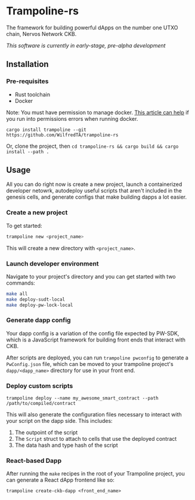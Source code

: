 # Trampoline-rs

The framework for building powerful dApps on the number one UTXO chain, Nervos Network CKB.

*This software is currently in early-stage, pre-alpha development*

## Installation

### Pre-requisites
- Rust toolchain
- Docker

Note: You must have permission to manage docker. [This article can help](https://docs.docker.com/engine/install/linux-postinstall/) if you run into permissions errors
when running docker.

`cargo install trampoline --git https://github.com/WilfredTA/trampoline-rs`

Or, clone the project, then `cd trampoline-rs && cargo build && cargo install --path . `
## Usage
All you can do right now is create a new project, launch a containerized developer netowrk, autodeploy useful scripts
that aren't included in the genesis cells, and generate configs that make building dapps a lot easier.

### Create a new project
To get started:
```bash
trampoline new <project_name>
```

This will create a new directory with `<project_name>`.

### Launch developer environment
Navigate to your project's directory and you can get started with two commands:

```bash
make all
make deploy-sudt-local
make deploy-pw-lock-local
```

### Generate dapp config
Your dapp config is a variation of the config file expected by PW-SDK, which is a JavaScript framework for building front ends that interact with CKB.

After scripts are deployed, you can run `trampoline pwconfig` to generate a `PwConfig.json` file, which can be moved to your trampoline project's `dapp/<dapp_name>` directory for use in your front end.


### Deploy custom scripts

`trampoline deploy --name my_awesome_smart_contract --path /path/to/compiled/contract`

This will also generate the configuration files necessary to interact with your script on the dapp side. This includes:
1. The outpoint of the script
2. The `Script` struct to attach to cells that use the deployed contract
3. The data hash and type hash of the script



### React-based Dapp

After running the `make` recipes in the root of your Trampoline project, you can generate a React dApp frontend like so:

`trampoline create-ckb-dapp <front_end_name>`
